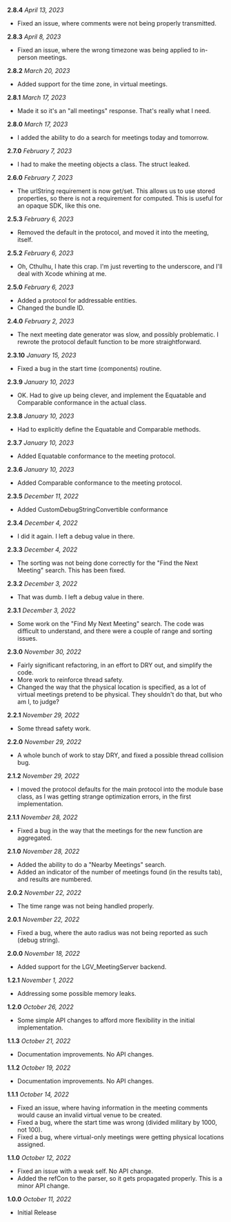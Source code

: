 **2.8.4** *April 13, 2023*
 
 - Fixed an issue, where comments were not being properly transmitted.
 
 **2.8.3** *April 8, 2023*
 
 - Fixed an issue, where the wrong timezone was being applied to in-person meetings.
 
 **2.8.2** *March 20, 2023*
 
 - Added support for the time zone, in virtual meetings.
 
 **2.8.1** *March 17, 2023*
 
 - Made it so it's an "all meetings" response. That's really what I need.
 
 **2.8.0** *March 17, 2023*
 
 - I added the ability to do a search for meetings today and tomorrow.
 
 **2.7.0** *February 7, 2023*
 
 - I had to make the meeting objects a class. The struct leaked.
 
 **2.6.0** *February 7, 2023*
 
 - The urlString requirement is now get/set. This allows us to use stored properties, so there is not a requirement for computed. This is useful for an opaque SDK, like this one.
 
 **2.5.3** *February 6, 2023*
 
- Removed the default in the protocol, and moved it into the meeting, itself.

 **2.5.2** *February 6, 2023*
 
 - Oh, Cthulhu, I hate this crap. I'm just reverting to the underscore, and I'll deal with Xcode whining at me.
 
 **2.5.0** *February 6, 2023*
 
 - Added a protocol for addressable entities.
 - Changed the bundle ID.
 
 **2.4.0** *February 2, 2023*
 
 - The next meeting date generator was slow, and possibly problematic. I rewrote the protocol default function to be more straightforward.
 
 **2.3.10** *January 15, 2023*
 
 - Fixed a bug in the start time (components) routine.
 
 **2.3.9** *January 10, 2023*

 - OK. Had to give up being clever, and implement the Equatable and Comparable conformance in the actual class.
 
**2.3.8** *January 10, 2023*

 - Had to explicitly define the Equatable and Comparable methods.
 
**2.3.7** *January 10, 2023*

 - Added Equatable conformance to the meeting protocol.
 
**2.3.6** *January 10, 2023*

 - Added Comparable conformance to the meeting protocol.
 
**2.3.5** *December 11, 2022*

 - Added CustomDebugStringConvertible conformance
 
**2.3.4** *December 4, 2022*

- I did it again. I left a debug value in there.

**2.3.3** *December 4, 2022*

- The sorting was not being done correctly for the "Find the Next Meeting" search. This has been fixed.

**2.3.2** *December 3, 2022*

- That was dumb. I left a debug value in there.

**2.3.1** *December 3, 2022*

- Some work on the "Find My Next Meeting" search. The code was difficult to understand, and there were a couple of range and sorting issues.

**2.3.0** *November 30, 2022*

- Fairly significant refactoring, in an effort to DRY out, and simplify the code.
- More work to reinforce thread safety.
- Changed the way that the physical location is specified, as a lot of virtual meetings pretend to be physical. They shouldn't do that, but who am I, to judge?

**2.2.1** *November 29, 2022*

- Some thread safety work.

**2.2.0** *November 29, 2022*

- A whole bunch of work to stay DRY, and fixed a possible thread collision bug.

**2.1.2** *November 29, 2022*

- I moved the protocol defaults for the main protocol into the module base class, as I was getting strange optimization errors, in the first implementation.

**2.1.1** *November 28, 2022*

- Fixed a bug in the way that the meetings for the new function are aggregated.

**2.1.0** *November 28, 2022*

- Added the ability to do a "Nearby Meetings" search.
- Added an indicator of the number of meetings found (in the results tab), and results are numbered.

**2.0.2** *November 22, 2022*

- The time range was not being handled properly.

**2.0.1** *November 22, 2022*

- Fixed a bug, where the auto radius was not being reported as such (debug string).

**2.0.0** *November 18, 2022*

- Added support for the LGV_MeetingServer backend.

**1.2.1** *November 1, 2022*

- Addressing some possible memory leaks.

**1.2.0** *October 26, 2022*

- Some simple API changes to afford more flexibility in the initial implementation.

**1.1.3** *October 21, 2022*

- Documentation improvements. No API changes.

**1.1.2** *October 19, 2022*

- Documentation improvements. No API changes.

**1.1.1** *October 14, 2022*

- Fixed an issue, where having information in the meeting comments would cause an invalid virtual venue to be created.
- Fixed a bug, where the start time was wrong (divided military by 1000, not 100).
- Fixed a bug, where virtual-only meetings were getting physical locations assigned.

**1.1.0** *October 12, 2022*

- Fixed an issue with a weak self. No API change.
- Added the refCon to the parser, so it gets propagated properly. This is a minor API change.

**1.0.0** *October 11, 2022*

- Initial Release
